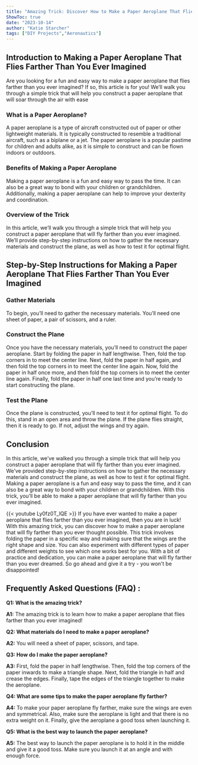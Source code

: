 ```yaml
---
title: "Amazing Trick: Discover How to Make a Paper Aeroplane That Flies Farther Than You Ever Imagined!"
ShowToc: true 
date: "2023-10-14"
author: "Katie Starcher" 
tags: ["DIY Projects","Aeronautics"]
---
```

## Introduction to Making a Paper Aeroplane That Flies Farther Than You Ever Imagined

Are you looking for a fun and easy way to make a paper aeroplane that flies farther than you ever imagined? If so, this article is for you! We’ll walk you through a simple trick that will help you construct a paper aeroplane that will soar through the air with ease

### What is a Paper Aeroplane?

A paper aeroplane is a type of aircraft constructed out of paper or other lightweight materials. It is typically constructed to resemble a traditional aircraft, such as a biplane or a jet. The paper aeroplane is a popular pastime for children and adults alike, as it is simple to construct and can be flown indoors or outdoors.

### Benefits of Making a Paper Aeroplane

Making a paper aeroplane is a fun and easy way to pass the time. It can also be a great way to bond with your children or grandchildren. Additionally, making a paper aeroplane can help to improve your dexterity and coordination.

### Overview of the Trick

In this article, we’ll walk you through a simple trick that will help you construct a paper aeroplane that will fly farther than you ever imagined. We’ll provide step-by-step instructions on how to gather the necessary materials and construct the plane, as well as how to test it for optimal flight.

## Step-by-Step Instructions for Making a Paper Aeroplane That Flies Farther Than You Ever Imagined

### Gather Materials

To begin, you’ll need to gather the necessary materials. You’ll need one sheet of paper, a pair of scissors, and a ruler.

### Construct the Plane

Once you have the necessary materials, you’ll need to construct the paper aeroplane. Start by folding the paper in half lengthwise. Then, fold the top corners in to meet the center line. Next, fold the paper in half again, and then fold the top corners in to meet the center line again. Now, fold the paper in half once more, and then fold the top corners in to meet the center line again. Finally, fold the paper in half one last time and you’re ready to start constructing the plane.

### Test the Plane

Once the plane is constructed, you’ll need to test it for optimal flight. To do this, stand in an open area and throw the plane. If the plane flies straight, then it is ready to go. If not, adjust the wings and try again.

## Conclusion

In this article, we’ve walked you through a simple trick that will help you construct a paper aeroplane that will fly farther than you ever imagined. We’ve provided step-by-step instructions on how to gather the necessary materials and construct the plane, as well as how to test it for optimal flight. Making a paper aeroplane is a fun and easy way to pass the time, and it can also be a great way to bond with your children or grandchildren. With this trick, you’ll be able to make a paper aeroplane that will fly farther than you ever imagined.

{{< youtube Ly0fz0T_lQE >}} 
If you have ever wanted to make a paper aeroplane that flies farther than you ever imagined, then you are in luck! With this amazing trick, you can discover how to make a paper aeroplane that will fly farther than you ever thought possible. This trick involves folding the paper in a specific way and making sure that the wings are the right shape and size. You can also experiment with different types of paper and different weights to see which one works best for you. With a bit of practice and dedication, you can make a paper aeroplane that will fly farther than you ever dreamed. So go ahead and give it a try - you won't be disappointed!

## Frequently Asked Questions (FAQ) :
**Q1: What is the amazing trick?**

**A1:** The amazing trick is to learn how to make a paper aeroplane that flies farther than you ever imagined!

**Q2: What materials do I need to make a paper aeroplane?**

**A2:** You will need a sheet of paper, scissors, and tape.

**Q3: How do I make the paper aeroplane?**

**A3:** First, fold the paper in half lengthwise. Then, fold the top corners of the paper inwards to make a triangle shape. Next, fold the triangle in half and crease the edges. Finally, tape the edges of the triangle together to make the aeroplane.

**Q4: What are some tips to make the paper aeroplane fly farther?**

**A4:** To make your paper aeroplane fly farther, make sure the wings are even and symmetrical. Also, make sure the aeroplane is light and that there is no extra weight on it. Finally, give the aeroplane a good toss when launching it.

**Q5: What is the best way to launch the paper aeroplane?**

**A5:** The best way to launch the paper aeroplane is to hold it in the middle and give it a good toss. Make sure you launch it at an angle and with enough force.




